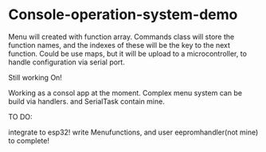 # Console-operation-system-demo
Menu will created with function array. 
Commands class will store the function names, and the indexes of these will be the key to the next function.
Could be use maps, but it will be upload to a microcontroller, to handle configuration via serial port.

Still working On! 

Working as a consol app at the moment.
Complex menu system can be build via handlers. and SerialTask contain mine.

TO DO:

integrate to esp32!
write Menufunctions, and user eepromhandler(not mine) to complete! 

